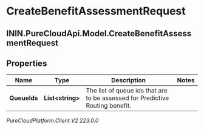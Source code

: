 # CreateBenefitAssessmentRequest

## ININ.PureCloudApi.Model.CreateBenefitAssessmentRequest

## Properties

|Name | Type | Description | Notes|
|------------ | ------------- | ------------- | -------------|
| **QueueIds** | **List&lt;string&gt;** | The list of queue ids that are to be assessed for Predictive Routing benefit. | |



_PureCloudPlatform.Client.V2 223.0.0_
